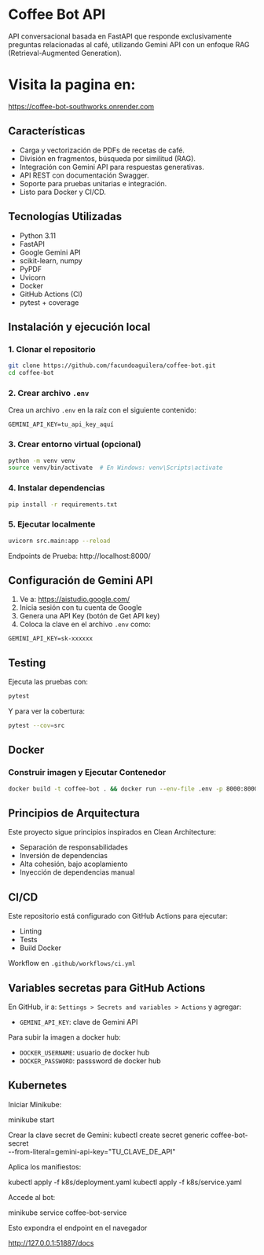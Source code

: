
# Coffee Bot API

API conversacional basada en FastAPI que responde exclusivamente preguntas relacionadas al café, utilizando Gemini API con un enfoque RAG (Retrieval-Augmented Generation).

# Visita la pagina en:

https://coffee-bot-southworks.onrender.com

## Características

- Carga y vectorización de PDFs de recetas de café.
- División en fragmentos, búsqueda por similitud (RAG).
- Integración con Gemini API para respuestas generativas.
- API REST con documentación Swagger.
- Soporte para pruebas unitarias e integración.
- Listo para Docker y CI/CD.

## Tecnologías Utilizadas

- Python 3.11
- FastAPI
- Google Gemini API
- scikit-learn, numpy
- PyPDF 
- Uvicorn
- Docker 
- GitHub Actions (CI)
- pytest + coverage

## Instalación y ejecución local

### 1. Clonar el repositorio

```bash
git clone https://github.com/facundoaguilera/coffee-bot.git
cd coffee-bot
```

### 2. Crear archivo `.env`

Crea un archivo `.env` en la raíz con el siguiente contenido:

```env
GEMINI_API_KEY=tu_api_key_aquí
```

### 3. Crear entorno virtual (opcional)

```bash
python -m venv venv
source venv/bin/activate  # En Windows: venv\Scripts\activate
```

### 4. Instalar dependencias

```bash
pip install -r requirements.txt
```

### 5. Ejecutar localmente

```bash
uvicorn src.main:app --reload
```

Endpoints de Prueba: http://localhost:8000/

## Configuración de Gemini API

1. Ve a: https://aistudio.google.com/
2. Inicia sesión con tu cuenta de Google
3. Genera una API Key (botón de Get API key)
4. Coloca la clave en el archivo `.env` como:

```env
GEMINI_API_KEY=sk-xxxxxx
```

## Testing

Ejecuta las pruebas con:

```bash
pytest
```

Y para ver la cobertura:

```bash
pytest --cov=src
```

## Docker

### Construir imagen y Ejecutar Contenedor

```bash
docker build -t coffee-bot . && docker run --env-file .env -p 8000:8000 coffee-bot
```

## Principios de Arquitectura

Este proyecto sigue principios inspirados en Clean Architecture:

- Separación de responsabilidades
- Inversión de dependencias
- Alta cohesión, bajo acoplamiento
- Inyección de dependencias manual

## CI/CD

Este repositorio está configurado con GitHub Actions para ejecutar:

- Linting
- Tests
- Build Docker

Workflow en `.github/workflows/ci.yml`
## Variables secretas para GitHub Actions

En GitHub, ir a: `Settings > Secrets and variables > Actions` y agregar:

- `GEMINI_API_KEY`: clave de Gemini API

Para subir la imagen a docker hub:

- `DOCKER_USERNAME`: usuario de docker hub
- `DOCKER_PASSWORD`: passsword de docker hub

## Kubernetes 
Iniciar Minikube:

minikube start 

Crear la clave secret de Gemini: kubectl create secret generic coffee-bot-secret \
  --from-literal=gemini-api-key="TU_CLAVE_DE_API"

Aplica los manifiestos:

kubectl apply -f k8s/deployment.yaml
kubectl apply -f k8s/service.yaml

Accede al bot:

minikube service coffee-bot-service

Esto expondra el endpoint en el navegador 

http://127.0.0.1:51887/docs
